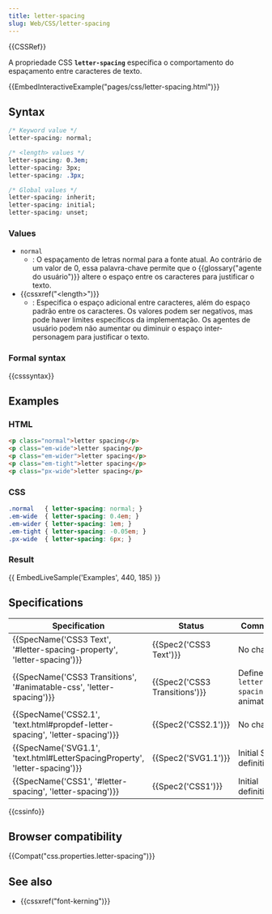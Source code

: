 ```yaml
---
title: letter-spacing
slug: Web/CSS/letter-spacing
---
```

{{CSSRef}}

A propriedade CSS **`letter-spacing`** específica o comportamento do espaçamento entre caracteres de texto.

{{EmbedInteractiveExample("pages/css/letter-spacing.html")}}

## Syntax

```css
/* Keyword value */
letter-spacing: normal;

/* <length> values */
letter-spacing: 0.3em;
letter-spacing: 3px;
letter-spacing: .3px;

/* Global values */
letter-spacing: inherit;
letter-spacing: initial;
letter-spacing: unset;
```

### Values

- `normal`
  - : O espaçamento de letras normal para a fonte atual. Ao contrário de um valor de 0, essa palavra-chave permite que o {{glossary("agente do usuário")}} altere o espaço entre os caracteres para justificar o texto.
- {{cssxref("&lt;length&gt;")}}
  - : Especifica o espaço adicional entre caracteres, além do espaço padrão entre os caracteres. Os valores podem ser negativos, mas pode haver limites específicos da implementação. Os agentes de usuário podem não aumentar ou diminuir o espaço inter-personagem para justificar o texto.

### Formal syntax

{{csssyntax}}

## Examples

### HTML

```html
<p class="normal">letter spacing</p>
<p class="em-wide">letter spacing</p>
<p class="em-wider">letter spacing</p>
<p class="em-tight">letter spacing</p>
<p class="px-wide">letter spacing</p>
```

### CSS

```css
.normal   { letter-spacing: normal; }
.em-wide  { letter-spacing: 0.4em; }
.em-wider { letter-spacing: 1em; }
.em-tight { letter-spacing: -0.05em; }
.px-wide  { letter-spacing: 6px; }
```

### Result

{{ EmbedLiveSample('Examples', 440, 185) }}

## Specifications

| Specification                                                                                        | Status                                   | Comment                                 |
| ---------------------------------------------------------------------------------------------------- | ---------------------------------------- | --------------------------------------- |
| {{SpecName('CSS3 Text', '#letter-spacing-property', 'letter-spacing')}}     | {{Spec2('CSS3 Text')}}             | No change.                              |
| {{SpecName('CSS3 Transitions', '#animatable-css', 'letter-spacing')}}         | {{Spec2('CSS3 Transitions')}} | Defines `letter-spacing` as animatable. |
| {{SpecName('CSS2.1', 'text.html#propdef-letter-spacing', 'letter-spacing')}} | {{Spec2('CSS2.1')}}                 | No change.                              |
| {{SpecName('SVG1.1', 'text.html#LetterSpacingProperty', 'letter-spacing')}} | {{Spec2('SVG1.1')}}                 | Initial SVG definition.                 |
| {{SpecName('CSS1', '#letter-spacing', 'letter-spacing')}}                         | {{Spec2('CSS1')}}                 | Initial definition.                     |

{{cssinfo}}

## Browser compatibility

{{Compat("css.properties.letter-spacing")}}

## See also

- {{cssxref("font-kerning")}}
